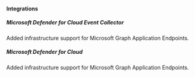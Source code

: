 
#### Integrations

##### Microsoft Defender for Cloud Event Collector

Added infrastructure support for Microsoft Graph Application Endpoints.

##### Microsoft Defender for Cloud

Added infrastructure support for Microsoft Graph Application Endpoints.
